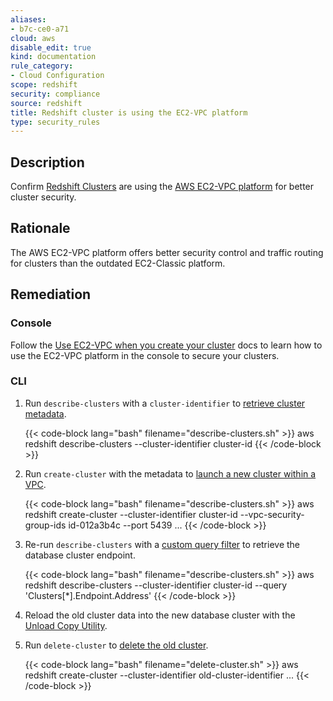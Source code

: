 ```yaml
---
aliases:
- b7c-ce0-a71
cloud: aws
disable_edit: true
kind: documentation
rule_category:
- Cloud Configuration
scope: redshift
security: compliance
source: redshift
title: Redshift cluster is using the EC2-VPC platform
type: security_rules
---
```


## Description

Confirm [Redshift Clusters][1] are using the [AWS EC2-VPC platform][2] for better cluster security.

## Rationale

The AWS EC2-VPC platform offers better security control and traffic routing for clusters than the outdated EC2-Classic platform.

## Remediation

### Console

Follow the [Use EC2-VPC when you create your cluster][3] docs to learn how to use the EC2-VPC platform in the console to secure your clusters.

### CLI

1. Run `describe-clusters` with a `cluster-identifier` to [retrieve cluster metadata][2].

    {{< code-block lang="bash" filename="describe-clusters.sh" >}}
    aws redshift describe-clusters
	    --cluster-identifier cluster-id
    {{< /code-block >}}

2. Run `create-cluster` with the metadata to [launch a new cluster within a VPC][4].

    {{< code-block lang="bash" filename="describe-clusters.sh" >}}
        aws redshift create-cluster
            --cluster-identifier cluster-id
            --vpc-security-group-ids id-012a3b4c
            --port 5439
            ...
    {{< /code-block >}}

3. Re-run `describe-clusters` with a [custom query filter][5] to retrieve the database cluster endpoint.

    {{< code-block lang="bash" filename="describe-clusters.sh" >}}
    aws redshift describe-clusters
	    --cluster-identifier cluster-id
	    --query 'Clusters[*].Endpoint.Address'
    {{< /code-block >}}

4. Reload the old cluster data into the new database cluster with the [Unload Copy Utility][6].

5. Run `delete-cluster` to [delete the old cluster][7].

    {{< code-block lang="bash" filename="delete-cluster.sh" >}}
    aws redshift create-cluster
	    --cluster-identifier old-cluster-identifier
	    ...
    {{< /code-block >}}

[1]: https://docs.aws.amazon.com/redshift/latest/mgmt/working-with-clusters.html
[2]: https://docs.aws.amazon.com/AmazonRDS/latest/UserGuide/USER_VPC.FindDefaultVPC.html
[3]: https://docs.aws.amazon.com/redshift/latest/mgmt/working-with-clusters.html#cluster-platforms
[4]: https://awscli.amazonaws.com/v2/documentation/api/latest/reference/emr/create-cluster.html
[5]: https://docs.aws.amazon.com/documentdb/latest/developerguide/db-cluster-endpoints-find.html
[6]: https://github.com/awslabs/amazon-redshift-utils/tree/master/src/UnloadCopyUtility
[7]: https://awscli.amazonaws.com/v2/documentation/api/latest/reference/redshift/delete-cluster.html
